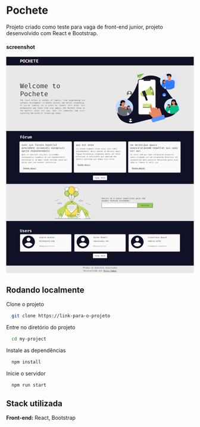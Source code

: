 # Pochete

Projeto criado como teste para vaga de front-end junior, projeto desenvolvido com React e Bootstrap.

#### screenshot

![screenshot](https://raw.githubusercontent.com/dgleyramos1/pochete/main/screenshot.png)

## Rodando localmente

Clone o projeto

```bash
  git clone https://link-para-o-projeto
```

Entre no diretório do projeto

```bash
  cd my-project
```

Instale as dependências

```bash
  npm install
```

Inicie o servidor

```bash
  npm run start
```

## Stack utilizada

**Front-end:** React, Bootstrap
